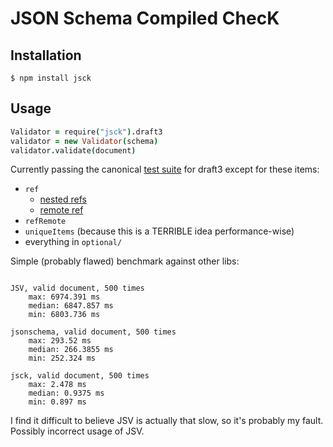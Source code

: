 # JSON Schema Compiled ChecK


## Installation

```
$ npm install jsck
```

## Usage

```coffee
Validator = require("jsck").draft3
validator = new Validator(schema)
validator.validate(document)
```

Currently passing the canonical [test suite][canonical] for draft3 except for these items:

* `ref`
  * [nested refs](https://github.com/json-schema/JSON-Schema-Test-Suite/blob/develop/tests/draft3/ref.json#L106)
  * [remote ref](https://github.com/json-schema/JSON-Schema-Test-Suite/blob/develop/tests/draft3/ref.json#L129)
* `refRemote`
* `uniqueItems` (because this is a TERRIBLE idea performance-wise)
* everything in `optional/`

Simple (probably flawed) benchmark against other libs:

```

JSV, valid document, 500 times
    max: 6974.391 ms
    median: 6847.857 ms
    min: 6803.736 ms

jsonschema, valid document, 500 times
    max: 293.52 ms
    median: 266.3855 ms
    min: 252.324 ms

jsck, valid document, 500 times
    max: 2.478 ms
    median: 0.9375 ms
    min: 0.897 ms

```

I find it difficult to believe JSV is actually that slow, so it's probably my fault. Possibly incorrect usage of JSV.

[canonical]:https://github.com/json-schema/JSON-Schema-Test-Suite

